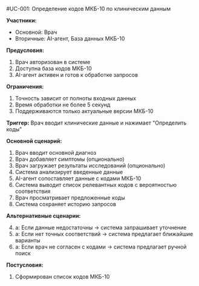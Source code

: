 #UC-001: Определение кодов МКБ-10 по клиническим данным


**Участники:**
- Основной: Врач
- Вторичные: AI-агент, База данных МКБ-10

**Предусловия:**

1. Врач авторизован в системе
2. Доступна база кодов МКБ-10
3. AI-агент активен и готов к обработке запросов

**Ограничения:**

1. Точность зависит от полноты входных данных
2. Время обработки не более 5 секунд
3. Поддерживаются только актуальные версии МКБ-10

**Триггер:** Врач вводит клинические данные и нажимает "Определить коды"

**Основной сценарий:**

1. Врач вводит основной диагноз
2. Врач добавляет симптомы (опционально)
3. Врач загружает результаты исследований (опционально)
4. Система анализирует введенные данные
5. AI-агент сопоставляет данные с кодами МКБ-10
6. Система выводит список релевантных кодов с вероятностью соответствия
7. Врач просматривает предложенные коды
8. Система сохраняет историю запросов

**Альтернативные сценарии:**

4. a: Если данные недостаточны → система запрашивает уточнение
6. a: Если нет точных соответствий → система предлагает ближайшие варианты
7. a: Если врач не согласен с кодами → система предлагает ручной поиск

**Постусловия:**

1. Сформирован список кодов МКБ-10

